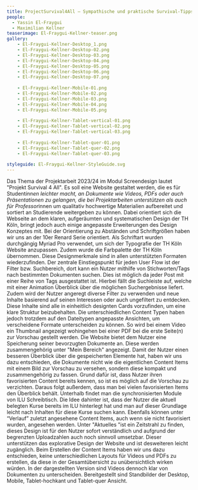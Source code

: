 ```yaml
---
title: ProjectSurvival4All – Sympathische und praktische Survival-Tipps für die Projektarbeit im Studium und darüber hinaus 
people:
  - Yassin El-Fraygui
  - Maximilian Kellner
teaserimage: El-Fraygui-Kellner-teaser.png
gallery: 
    - El-Fraygui-Kellner-Desktop_1.png
    - El-Fraygui-Kellner-Desktop-02.png
    - El-Fraygui-Kellner-Desktop-03.png
    - El-Fraygui-Kellner-Desktop-04.png
    - El-Fraygui-Kellner-Desktop-05.png
    - El-Fraygui-Kellner-Desktop-06.png
    - El-Fraygui-Kellner-Desktop-07.png
   
    - El-Fraygui-Kellner-Mobile-01.png
    - El-Fraygui-Kellner-Mobile-02.png
    - El-Fraygui-Kellner-Mobile-03.png
    - El-Fraygui-Kellner-Mobile-04.png
    - El-Fraygui-Kellner-Mobile-05.png
   
    - El-Fraygui-Kellner-Tablet-vertical-01.png
    - El-Fraygui-Kellner-Tablet-vertical-02.png
    - El-Fraygui-Kellner-Tablet-vertical-03.png
   
    - El-Fraygui-Kellner-Tablet-quer-01.png
    - El-Fraygui-Kellner-Tablet-quer-02.png
    - El-Fraygui-Kellner-Tablet-quer-03.png
      
styleguide: El-Fraygui-Kellner-StyleGuide.svg
---
```


Das Thema der Projektarbeit 2023/24 im Modul Screendesign lautet "Projekt Survival 4 All". Es soll eine Website gestaltet werden, die es für Student*innen leichter macht, an Dokumente wie Videos, PDFs oder auch Präsentationen zu gelangen, die bei Projektarbeiten unterstützen als auch für Professor*innen um qualitativ hochwertige Materialien aufbereitet und sortiert an Studierende weitergeben zu können. Dabei orientiert sich die Webseite an dem klaren, aufgeräumten und systematischen Design der TH Köln, bringt jedoch auch einige angepasste Erweiterungen des Design Konzeptes mit. 
Bei der Orientierung zu Abständen und Schriftgrößen haben wir uns an der 10er Renard Serie orientiert. Als Schriftart wurden durchgängig Myriad Pro verwendet, um sich der Typografie der TH Köln Website anzupassen. Zudem wurde die Farbpalette der TH Köln übernommen. Diese Designmerkmale sind in allen unterstützten Formaten wiederzufinden. 
Der zentrale Einstiegspunkt für jeden User Flow ist der Filter bzw. Suchbereich, dort kann ein Nutzer mithilfe von Stichworten/Tags nach bestimmten Dokumenten suchen. Dies ist möglich da jeder Post mit einer Reihe von Tags ausgestattet ist. Hierbei fällt die Suchleiste auf, welche mit einer Animation Überblick über die möglichen Suchergebnisse liefert. Zudem wird der Nutzer angeregt diverse Filter zu verwenden und neue Inhalte basierend auf seinen Interessen oder auch ungefiltert zu entdecken. 
Diese Inhalte sind alle in einheitlich designten Cards vorzufinden, um eine klare Struktur beizubehalten. Die unterschiedlichen Content Typen haben jedoch trotzdem auf den Dateitypen angepasste Ansichten, um verscheidene Formate unterscheiden zu können. So wird bei einem Video ein Thumbnail angezeigt wohingehen bei einer PDF bei die erste Seite(n) zur Vorschau gestellt werden.
Die Website bietet dem Nutzer eine Speicherung seiner bevorzugten Dokumente an. Diese werden zusammengehörig unter "Mein Bereich" angezeigt. Damit der Nutzer einen besseren Überblick über die gespeicherten Elemente hat, haben wir uns dazu entschieden, die Dokumente nicht wie die eigentlichen Content Items mit einem Bild zur Vorschau zu versehen, sondern diese kompakt und zusammengehörig zu fassen. 
Grund dafür ist, dass Nutzer ihren favorisierten Content bereits kennen, so ist es möglich auf die Vorschau zu verzichten. Daraus folgt außerdem, dass man bei vielen favorisierten Items den Überblick behält. 
Unterhalb findet man die synchronisierten Module von ILU Schreibtisch. Die Idee dahinter ist, dass der Nutzer die aktuell belegten Kurse bereits im ILU hinterlegt hat und man auf dieser Grundlage leicht nach Inhalten für diese Kurse suchen kann. 
Ebenfalls können unter “Verlauf” zuletzt angesehene Content Items, auch wenn sie nicht favorisiert wurden, angesehen werden. 
Unter "Aktuelles "ist ein Zeitstrahl zu finden, dieses Design ist für den Nutzer sofort verständlich und aufgrund der begrenzten Uploadzahlen auch noch sinnvoll umsetzbar.
Dieser unterstützen das explorative Design der Website und ist desweiteren leicht zugänglich. Beim Erstellen der Content Items haben wir uns dazu entschieden, keine unterschiedlichen Layouts für Videos und PDFs zu erstellen, da diese in der Gesamtübersicht zu unübersichtlich wirken würden. In der dargestellten Version sind Videos dennoch klar von Dokumenten zu unterscheiden.
Bereitgestellt sind Standbilder der Desktop, Mobile, Tablet-hochkant und Tablet-quer Ansicht. 
